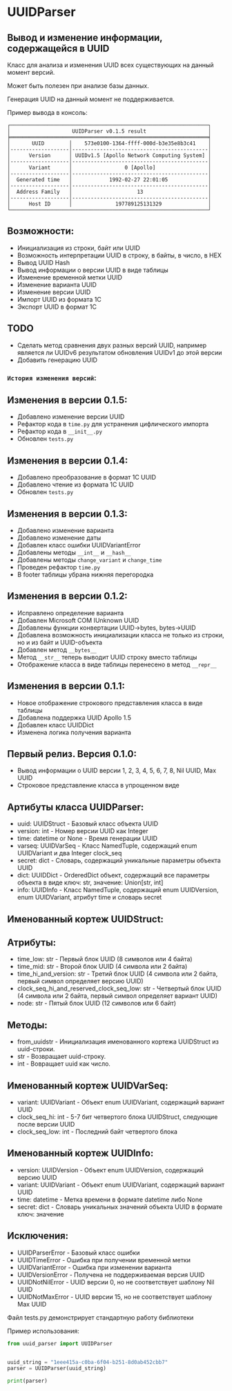 # UUIDParser
## Вывод и изменение информации, содержащейся в UUID

Класс для анализа и изменения UUID всех существующих на данный момент версий.

Может быть полезен при анализе базы данных.

Генерация UUID на данный момент не поддерживается.


Пример вывода в консоль:

```
┌────────────────────────────────────────────────────────────────┐
│                    UUIDParser v0.1.5 result                    │
╞════════════════════════════════════════════════════════════════╡
│       UUID        │    573e0100-1364-ffff-000d-b3e35e8b3c41    │
│-------------------│--------------------------------------------│
│      Version      │ UUIDv1.5 [Apollo Network Computing System] │
│-------------------│--------------------------------------------│
│      Variant      │                 0 [Apollo]                 │
│-------------------│--------------------------------------------│
│  Generated time   │            1992-02-27 22:01:05             │
│-------------------│--------------------------------------------│
│  Address Family   │                     13                     │
│-------------------│--------------------------------------------│
│      Host ID      │              197789125131329               │
└────────────────────────────────────────────────────────────────┘
```

Возможности:
------------
- Инициализация из строки, байт или UUID
- Возможность интерпретации UUID в строку, в байты, в число, в HEX
- Вывод UUID Hash
- Вывод информации о версии UUID в виде таблицы
- Изменение временной метки UUID
- Изменение варианта UUID
- Изменение версии UUID
- Импорт UUID из формата 1С
- Экспорт UUID в формат 1С

TODO
----
- Сделать метод сравнения двух разных версий UUID, например является ли UUIDv6 результатом обновления UUIDv1 до этой версии
- Добавить генерацию UUID

### `История изменения версий`:

Изменения в версии 0.1.5:
-------------------------
- Добавлено изменение версии UUID
- Рефактор кода в `time.py` для устранения цифлического импорта
- Рефактор кода в `__init__.py`
- Обновлен `tests.py`

Изменения в версии 0.1.4:
-------------------------
- Добавлено преобразование в формат 1С UUID
- Добавлено чтение из формата 1С UUID
- Обновлен `tests.py`

Изменения в версии 0.1.3:
-------------------------
- Добавлено изменение варианта
- Добавлено изменение даты
- Добавлен класс ошибки UUIDVariantError
- Добавлены методы `__int__` и `__hash__`
- Добавлены методы `change_variant` и `change_time`
- Проведен рефактор `time.py`
- В footer таблицы убрана нижняя перегородка

Изменения в версии 0.1.2:
-------------------------
- Исправлено определение варианта
- Добавлен Microsoft COM IUnknown UUID
- Добавлены функции конвертации UUID->bytes, bytes->UUID
- Добавлена возможность инициализации класса не только из строки, но и из байт и UUID-объекта
- Добавлен метод `__bytes__`
- Метод `__str__` теперь выводит UUID строку вместо таблицы
- Отображение класса в виде таблицы перенесено в метод `__repr__`

Изменения в версии 0.1.1:
-------------------------
- Новое отображение строкового представления класса в виде таблицы
- Добавлена поддержка UUID Apollo 1.5
- Добавлен класс UUIDDict
- Изменена логика получения варианта

Первый релиз. Версия 0.1.0:
---------------------------
- Вывод информации о UUID версии 1, 2, 3, 4, 5, 6, 7, 8, Nil UUID, Max UUID
- Строковое представление класса в упрощенном виде

Артибуты класса UUIDParser:
---------------------------
- uuid: UUIDStruct       - Базовый класс объекта UUID
- version: int           - Номер версии UUID как Integer
- time: datetime or None - Время генерации UUID
- varseq: UUIDVarSeq     - Класс NamedTuple, содержащий enum UUIDVariant и два Integer clock_seq
- secret: dict           - Словарь, содержащий уникальные параметры объекта UUID
- dict: UUIDDict         - OrderedDict объект, содержащий все параметры объекта в виде ключ: str, значение: Union[str, int]
- info: UUIDInfo         - Класс NamedTuple, содержащий enum UUIDVersion, enum UUIDVariant, атрибут time и словарь secret

Именованный кортеж UUIDStruct:
------------------------------
Атрибуты:
---------
- time_low: str                                - Первый блок UUID (8 символов или 4 байта)
- time_mid: str                                - Второй блок UUID (4 символа или 2 байта)
- time_hi_and_version: str                     - Третий блок UUID (4 символа или 2 байта, первый символ определяет версию UUID)
- clock_seq_hi_and_reserved_clock_seq_low: str - Четвертый блок UUID (4 символа или 2 байта, первый символ определяет вариант UUID)
- node: str                                    - Пятый блок UUID (12 символов или 6 байт)

Методы:
-------
- from_uuidstr - Инициализация именованного кортежа UUIDStruct из uuid-строки.
- str          - Возвращает uuid-строку.
- int          - Вовращает uuid как число.

Именованный кортеж UUIDVarSeq:
------------------------------
- variant: UUIDVariant - Объект enum UUIDVariant, содержащий вариант UUID
- clock_seq_hi: int    - 5-7 бит четвертого блока UUIDStruct, следующие после версии UUID
- clock_seq_low: int   - Последний байт четвертого блока

Именованный кортеж UUIDInfo:
----------------------------
- version: UUIDVersion - Объект enum UUIDVersion, содержащий версию UUID
- variant: UUIDVariant - Объект enum UUIDVariant, содержащий вариант UUID
- time: datetime       - Метка времени в формате datetime либо None
- secret: dict         - Словарь уникальных значений объекта UUID в формате ключ: значение

Исключения:
-----------
- UUIDParserError  - Базовый класс ошибки
- UUIDTimeError    - Ошибка при получении временной метки
- UUIDVariantError - Ошибка при изменении варианта
- UUIDVersionError - Получена не поддерживаемая версия UUID
- UUIDNotNilError  - UUID версии 0, но не соответствует шаблону Nil UUID
- UUIDNotMaxError  - UUID версии 15, но не соответствует шаблону Max UUID

Файл tests.py демонстрирует стандартную работу библиотеки

Пример использования:

```python
from uuid_parser import UUIDParser


uuid_string = "1eee415a-c0ba-6f04-b251-8d0ab452cbb7"
parser = UUIDParser(uuid_string)

print(parser)
```

